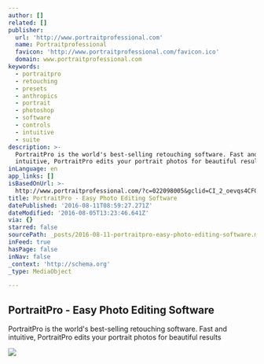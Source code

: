 ```yaml
---
author: []
related: []
publisher:
  url: 'http://www.portraitprofessional.com'
  name: Portraitprofessional
  favicon: 'http://www.portraitprofessional.com/favicon.ico'
  domain: www.portraitprofessional.com
keywords:
  - portraitpro
  - retouching
  - presets
  - anthropics
  - portrait
  - photoshop
  - software
  - controls
  - intuitive
  - suite
description: >-
  PortraitPro is the world's best-selling retouching software. Fast and
  intuitive, PortraitPro edits your portrait photos for beautiful results
inLanguage: en
app_links: []
isBasedOnUrl: >-
  http://www.portraitprofessional.com/?c=022098005&gclid=CI_2_oevqs4CFQk8GwodDKkFvQ
title: PortraitPro - Easy Photo Editing Software
datePublished: '2016-08-11T08:59:27.271Z'
dateModified: '2016-08-05T13:23:46.641Z'
via: {}
starred: false
sourcePath: _posts/2016-08-11-portraitpro-easy-photo-editing-software.md
inFeed: true
hasPage: false
inNav: false
_context: 'http://schema.org'
_type: MediaObject

---
```

<article style=""><h1>PortraitPro - Easy Photo Editing Software</h1><p>PortraitPro is the world's best-selling retouching software. Fast and intuitive, PortraitPro edits your portrait photos for beautiful results</p><img src="http://www.portraitprofessional.com/img/v15/screen_mockup.jpg" /></article>